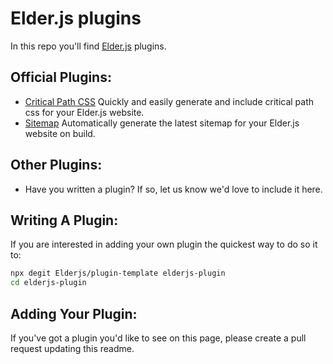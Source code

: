 # Elder.js plugins

In this repo you'll find [Elder.js](https://elderguide.com/tech/elderjs/) plugins.


## Official Plugins:

* [Critical Path CSS](https://github.com/Elderjs/plugins/tree/master/packages/critical-path-css) Quickly and easily generate and include critical path css for your Elder.js website.
* [Sitemap](https://github.com/Elderjs/plugins/tree/master/packages/sitemap) Automatically generate the latest sitemap for your Elder.js website on build.


## Other Plugins:

* Have you written a plugin? If so, let us know we'd love to include it here.


## Writing A Plugin:

If you are interested in adding your own plugin the quickest way to do so it to:

```bash
npx degit Elderjs/plugin-template elderjs-plugin
cd elderjs-plugin
```


## Adding Your Plugin:

If you've got a plugin you'd like to see on this page, please create a pull request updating this readme. 
